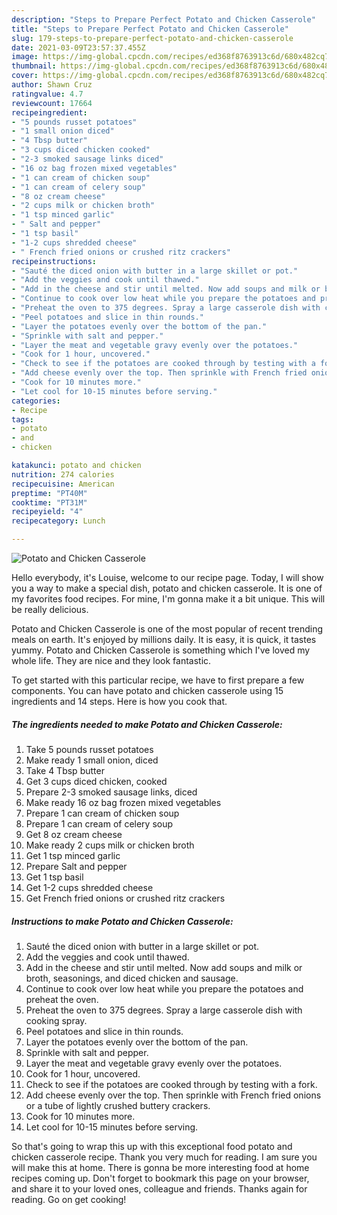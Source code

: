 ```yaml
---
description: "Steps to Prepare Perfect Potato and Chicken Casserole"
title: "Steps to Prepare Perfect Potato and Chicken Casserole"
slug: 179-steps-to-prepare-perfect-potato-and-chicken-casserole
date: 2021-03-09T23:57:37.455Z
image: https://img-global.cpcdn.com/recipes/ed368f8763913c6d/680x482cq70/potato-and-chicken-casserole-recipe-main-photo.jpg
thumbnail: https://img-global.cpcdn.com/recipes/ed368f8763913c6d/680x482cq70/potato-and-chicken-casserole-recipe-main-photo.jpg
cover: https://img-global.cpcdn.com/recipes/ed368f8763913c6d/680x482cq70/potato-and-chicken-casserole-recipe-main-photo.jpg
author: Shawn Cruz
ratingvalue: 4.7
reviewcount: 17664
recipeingredient:
- "5 pounds russet potatoes"
- "1 small onion diced"
- "4 Tbsp butter"
- "3 cups diced chicken cooked"
- "2-3 smoked sausage links diced"
- "16 oz bag frozen mixed vegetables"
- "1 can cream of chicken soup"
- "1 can cream of celery soup"
- "8 oz cream cheese"
- "2 cups milk or chicken broth"
- "1 tsp minced garlic"
- " Salt and pepper"
- "1 tsp basil"
- "1-2 cups shredded cheese"
- " French fried onions or crushed ritz crackers"
recipeinstructions:
- "Sauté the diced onion with butter in a large skillet or pot."
- "Add the veggies and cook until thawed."
- "Add in the cheese and stir until melted. Now add soups and milk or broth, seasonings, and diced chicken and sausage."
- "Continue to cook over low heat while you prepare the potatoes and preheat the oven."
- "Preheat the oven to 375 degrees. Spray a large casserole dish with cooking spray."
- "Peel potatoes and slice in thin rounds."
- "Layer the potatoes evenly over the bottom of the pan."
- "Sprinkle with salt and pepper."
- "Layer the meat and vegetable gravy evenly over the potatoes."
- "Cook for 1 hour, uncovered."
- "Check to see if the potatoes are cooked through by testing with a fork."
- "Add cheese evenly over the top. Then sprinkle with French fried onions or a tube of lightly crushed buttery crackers."
- "Cook for 10 minutes more."
- "Let cool for 10-15 minutes before serving."
categories:
- Recipe
tags:
- potato
- and
- chicken

katakunci: potato and chicken 
nutrition: 274 calories
recipecuisine: American
preptime: "PT40M"
cooktime: "PT31M"
recipeyield: "4"
recipecategory: Lunch

---
```



![Potato and Chicken Casserole](https://img-global.cpcdn.com/recipes/ed368f8763913c6d/680x482cq70/potato-and-chicken-casserole-recipe-main-photo.jpg)

Hello everybody, it's Louise, welcome to our recipe page. Today, I will show you a way to make a special dish, potato and chicken casserole. It is one of my favorites food recipes. For mine, I'm gonna make it a bit unique. This will be really delicious.



Potato and Chicken Casserole is one of the most popular of recent trending meals on earth. It's enjoyed by millions daily. It is easy, it is quick, it tastes yummy. Potato and Chicken Casserole is something which I've loved my whole life. They are nice and they look fantastic.


To get started with this particular recipe, we have to first prepare a few components. You can have potato and chicken casserole using 15 ingredients and 14 steps. Here is how you cook that.

<!--inarticleads1-->

##### The ingredients needed to make Potato and Chicken Casserole:

1. Take 5 pounds russet potatoes
1. Make ready 1 small onion, diced
1. Take 4 Tbsp butter
1. Get 3 cups diced chicken, cooked
1. Prepare 2-3 smoked sausage links, diced
1. Make ready 16 oz bag frozen mixed vegetables
1. Prepare 1 can cream of chicken soup
1. Prepare 1 can cream of celery soup
1. Get 8 oz cream cheese
1. Make ready 2 cups milk or chicken broth
1. Get 1 tsp minced garlic
1. Prepare  Salt and pepper
1. Get 1 tsp basil
1. Get 1-2 cups shredded cheese
1. Get  French fried onions or crushed ritz crackers




<!--inarticleads2-->

##### Instructions to make Potato and Chicken Casserole:

1. Sauté the diced onion with butter in a large skillet or pot.
1. Add the veggies and cook until thawed.
1. Add in the cheese and stir until melted. Now add soups and milk or broth, seasonings, and diced chicken and sausage.
1. Continue to cook over low heat while you prepare the potatoes and preheat the oven.
1. Preheat the oven to 375 degrees. Spray a large casserole dish with cooking spray.
1. Peel potatoes and slice in thin rounds.
1. Layer the potatoes evenly over the bottom of the pan.
1. Sprinkle with salt and pepper.
1. Layer the meat and vegetable gravy evenly over the potatoes.
1. Cook for 1 hour, uncovered.
1. Check to see if the potatoes are cooked through by testing with a fork.
1. Add cheese evenly over the top. Then sprinkle with French fried onions or a tube of lightly crushed buttery crackers.
1. Cook for 10 minutes more.
1. Let cool for 10-15 minutes before serving.




So that's going to wrap this up with this exceptional food potato and chicken casserole recipe. Thank you very much for reading. I am sure you will make this at home. There is gonna be more interesting food at home recipes coming up. Don't forget to bookmark this page on your browser, and share it to your loved ones, colleague and friends. Thanks again for reading. Go on get cooking!
